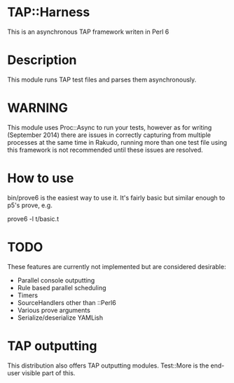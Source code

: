 # TAP::Harness

This is an asynchronous TAP framework writen in Perl 6

# Description

This module runs TAP test files and parses them asynchronously.

# WARNING

This module uses Proc::Async to run your tests, however as for writing (September 2014) there are issues in correctly capturing from multiple processes at the same time in Rakudo, running more than one test file using this framework is not recommended until these issues are resolved.

# How to use

bin/prove6 is the easiest way to use it. It's fairly basic but similar enough to p5's prove, e.g.

 prove6 -l t/basic.t

# TODO

These features are currently not implemented but are considered desirable:

 * Parallel console outputting
 * Rule based parallel scheduling
 * Timers
 * SourceHandlers other than ::Perl6
 * Various prove arguments
 * Serialize/deserialize YAMLish

# TAP outputting

This distribution also offers TAP outputting modules. Test::More is the end-user visible part of this.
